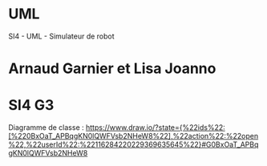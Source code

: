 # UML
SI4 - UML - Simulateur de robot
# Arnaud Garnier et Lisa Joanno
# SI4 G3

Diagramme de classe : https://www.draw.io/?state={%22ids%22:[%220BxOaT_APBqgKN0lQWFVsb2NHeW8%22],%22action%22:%22open%22,%22userId%22:%22116284220229369635645%22}#G0BxOaT_APBqgKN0lQWFVsb2NHeW8
